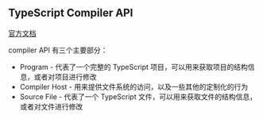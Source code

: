 ## TypeScript Compiler API

[官方文档](https://github.com/microsoft/TypeScript/wiki/Using-the-Compiler-API)

compiler API 有三个主要部分：

- Program - 代表了一个完整的 TypeScript 项目，可以用来获取项目的结构信息，或者对项目进行修改
- Compiler Host - 用来提供文件系统的访问，以及一些其他的定制化的行为
- Source File - 代表了一个 TypeScript 文件，可以用来获取文件的结构信息，或者对文件进行修改

